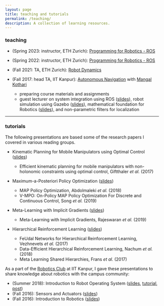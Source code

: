 ```yaml
---
layout: page
title: teaching and tutorials
permalink: /teaching/
description: A collection of learning resources.
---
```



### teaching

* (Spring 2023: instructor, ETH Zurich): [Programming for Robotics - ROS](https://rsl.ethz.ch/education-students/lectures/ros.html)

* (Spring 2022: instructor, ETH Zurich): [Programming for Robotics - ROS](https://rsl.ethz.ch/education-students/lectures/ros.html)

* (Fall 2021: TA, ETH Zurich): [Robot Dynamics](https://rsl.ethz.ch/education-students/lectures/robotdynamics.html)

* (Fall 2017: head TA, IIT Kanpur): [Autonomous Navigation](https://ae640a.github.io) with [Mangal Kothari](https://home.iitk.ac.in/~mangal/)

    * preparing course materials and assignments
    * guest lecturer on system integration using ROS ([slides](/assets/documents/teaching/ae640a/ae640a_lecture1.pdf)), robot simulation using Gazebo ([slides](/assets/documents/teaching/ae640a/ae640a_lecture2.pdf)), mathematical foundation for Robotics ([slides](/assets/documents/teaching/ae640a/ae640a_lecture9.pdf)), and non-parametric filters for localization

---

### tutorials

The following presentations are based some of the research papers I covered in various reading groups.

* Kinematic Planning for Mobile Manipulators using Optimal Control ([slides](/assets/documents/talks/kinematic-planning-for-mobile-manipulators.pdf))
    * Efficient kinematic planning for mobile manipulators with non-holonomic constraints using optimal control, Giftthaler _et al._ (2017)

* Maximum-a-Posteriori Policy Optimization ([slides](/assets/documents/talks/map-policy-optimization.pdf))
    * MAP Policy Optimization, Abdolmaleki _et al._ (2018)
    * V-MPO: On-Policy MAP Policy Optimization For Discrete and Continuous Control, Song _et al._ (2019)

* Meta-Learning with Implicit Gradients ([slides](/assets/documents/talks/meta-learning-with-implicit-gradients.pdf))
    * Meta-Learning with Implicit Gradients, Rajeswaran _et al._ (2019)

* Hierarchical Reinforcement Learning ([slides](/assets/documents/talks/hierarchical_rl.pdf))
    * FeUdal Networks for Hierarchical Reinforcement Learning, Vezhnevets _et al._ (2017)
    * Data-Efficient Hierarchical Reinforcement Learning, Nachum _et al._ (2018)
    * Meta Learning Shared Hierarchies, Frans _et al._ (2017)


As a part of the [Robotics Club](https://students.iitk.ac.in/roboclub/) at IIT Kanpur, I gave these presentations to share knowledge about robotics with the campus community:

* (Summer 2018): Introduction to Robot Operating System ([slides](/assets/documents/talks/Intro_to_ROS.pdf), [tutorial](/assets/documents/talks/Tutorial-ROS.pdf), [post](/blog/2017/ros-tips/))
* (Fall 2016): Sensors and Actuators ([slides](/assets/documents/talks/sensors-and-actuators.pdf))
* (Fall 2016): Introduction to Robotics ([slides](/assets/documents/talks/intro-to-robotics.pdf))
